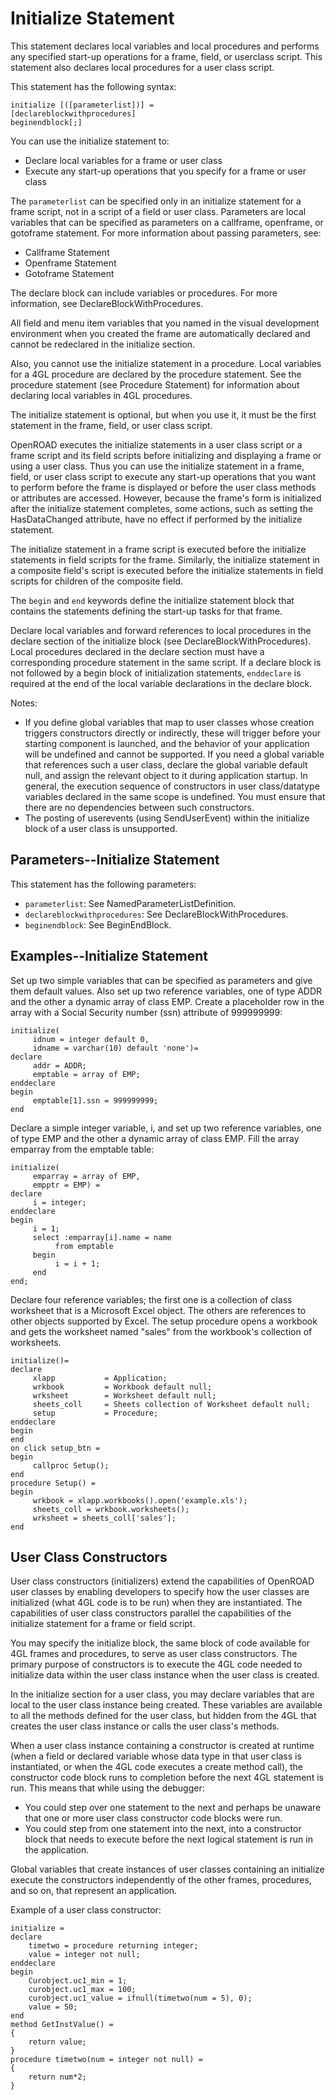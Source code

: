 # Initialize Statement

This statement declares local variables and local procedures and performs any specified start-up operations for a frame, field, or userclass script. This statement also declares local procedures for a user class script.

This statement has the following syntax:
```
initialize [([parameterlist])] =
[declareblockwithprocedures]
beginendblock[;]
```

You can use the initialize statement to:

- Declare local variables for a frame or user class
- Execute any start-up operations that you specify for a frame or user class

The `parameterlist` can be specified only in an initialize statement for a frame script, not in a script of a field or user class. Parameters are local variables that can be specified as parameters on a callframe, openframe, or gotoframe statement. For more information about passing parameters, see:

- Callframe Statement
- Openframe Statement
- Gotoframe Statement

The declare block can include variables or procedures. For more information, see DeclareBlockWithProcedures.

All field and menu item variables that you named in the visual development environment when you created the frame are automatically declared and cannot be redeclared in the initialize section.

Also, you cannot use the initialize statement in a procedure. Local variables for a 4GL procedure are declared by the procedure statement. See the procedure statement (see Procedure Statement) for information about declaring local variables in 4GL procedures.

The initialize statement is optional, but when you use it, it must be the first statement in the frame, field, or user class script.

OpenROAD executes the initialize statements in a user class script or a frame script and its field scripts before initializing and displaying a frame or using a user class. Thus you can use the initialize statement in a frame, field, or user class script to execute any start-up operations that you want to perform before the frame is displayed or before the user class methods or attributes are accessed. However, because the frame's form is initialized after the initialize statement completes, some actions, such as setting the HasDataChanged attribute, have no effect if performed by the initialize statement.

The initialize statement in a frame script is executed before the initialize statements in field scripts for the frame. Similarly, the initialize statement in a composite field's script is executed before the initialize statements in field scripts for children of the composite field.

The `begin` and `end` keywords define the initialize statement block that contains the statements defining the start-up tasks for that frame.

Declare local variables and forward references to local procedures in the declare section of the initialize block (see DeclareBlockWithProcedures). Local procedures declared in the declare section must have a corresponding procedure statement in the same script. If a declare block is not followed by a begin block of initialization statements, `enddeclare` is required at the end of the local variable declarations in the declare block.

Notes:

- If you define global variables that map to user classes whose creation triggers constructors directly or indirectly, these will trigger before your starting component is launched, and the behavior of your application will be undefined and cannot be supported. If you need a global variable that references such a user class, declare the global variable default null, and assign the relevant object to it during application startup. In general, the execution sequence of constructors in user class/datatype variables declared in the same scope is undefined. You must ensure that there are no dependencies between such constructors.
- The posting of userevents (using SendUserEvent) within the initialize block of a user class is unsupported.

## Parameters--Initialize Statement

This statement has the following parameters:

- `parameterlist`: See NamedParameterListDefinition.
- `declareblockwithprocedures`: See DeclareBlockWithProcedures.
- `beginendblock`: See BeginEndBlock.

## Examples--Initialize Statement

Set up two simple variables that can be specified as parameters and give them default values. Also set up two reference variables, one of type ADDR and the other a dynamic array of class EMP. Create a placeholder row in the array with a Social Security number (ssn) attribute of 999999999:

```
initialize(
     idnum = integer default 0,
     idname = varchar(10) default 'none')=
declare
     addr = ADDR;
     emptable = array of EMP;
enddeclare
begin
     emptable[1].ssn = 999999999;
end
```
Declare a simple integer variable, i, and set up two reference variables, one of type EMP and the other a dynamic array of class EMP. Fill the array emparray from the emptable table:
```
initialize(
     emparray = array of EMP,
     empptr = EMP) =
declare
     i = integer;
enddeclare
begin
     i = 1;
     select :emparray[i].name = name
          from emptable
     begin
          i = i + 1;
     end
end;
```
Declare four reference variables; the first one is a collection of class worksheet that is a Microsoft Excel object. The others are references to other objects supported by Excel. The setup procedure opens a workbook and gets the worksheet named "sales" from the workbook's collection of worksheets.
```
initialize()=
declare
     xlapp           = Application;
     wrkbook         = Workbook default null;
     wrksheet        = Worksheet default null;
     sheets_coll     = Sheets collection of Worksheet default null;
     setup           = Procedure;
enddeclare
begin
end
on click setup_btn =
begin
     callproc Setup();
end
procedure Setup() =
begin
     wrkbook = xlapp.workbooks().open('example.xls');
     sheets_coll = wrkbook.worksheets();
     wrksheet = sheets_coll['sales'];
end
```
## User Class Constructors

User class constructors (initializers) extend the capabilities of OpenROAD user classes by enabling developers to specify how the user classes are initialized (what 4GL code is to be run) when they are instantiated. The capabilities of user class constructors parallel the capabilities of the initialize statement for a frame or field script.

You may specify the initialize block, the same block of code available for 4GL frames and procedures, to serve as user class constructors. The primary purpose of constructors is to execute the 4GL code needed to initialize data within the user class instance when the user class is created.

In the initialize section for a user class, you may declare variables that are local to the user class instance being created. These variables are available to all the methods defined for the user class, but hidden from the 4GL that creates the user class instance or calls the user class's methods.

When a user class instance containing a constructor is created at runtime (when a field or declared variable whose data type in that user class is instantiated, or when the 4GL code executes a create method call), the constructor code block runs to completion before the next 4GL statement is run. This means that while using the debugger:

- You could step over one statement to the next and perhaps be unaware that one or more user class constructor code blocks were run.
- You could step from one statement into the next, into a constructor block that needs to execute before the next logical statement is run in the application.

Global variables that create instances of user classes containing an initialize execute the constructors independently of the other frames, procedures, and so on, that represent an application.

Example of a user class constructor:

```
initialize =
declare
    timetwo = procedure returning integer;
    value = integer not null;
enddeclare
begin
    Curobject.uc1_min = 1;
    curobject.uc1_max = 100;
    curobject.uc1_value = ifnull(timetwo(num = 5), 0);
    value = 50;
end
method GetInstValue() =
{
    return value;
}
procedure timetwo(num = integer not null) =
{
    return num*2;
}
```

